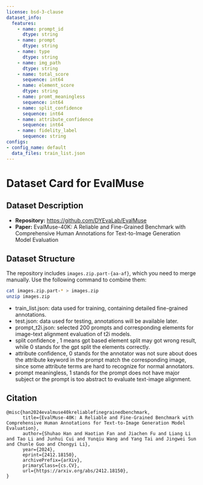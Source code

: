 ```yaml
---
license: bsd-3-clause
dataset_info:
  features:
    - name: prompt_id
      dtype: string
    - name: prompt
      dtype: string
    - name: type
      dtype: string
    - name: img_path
      dtype: string
    - name: total_score
      sequence: int64
    - name: element_score
      dtype: string
    - name: promt_meaningless
      sequence: int64
    - name: split_confidence
      sequence: int64
    - name: attribute_confidence
      sequence: int64
    - name: fidelity_label
      sequence: string
configs:
- config_name: default
  data_files: train_list.json
---
```


# Dataset Card for EvalMuse

## Dataset Description

- **Repository:** https://github.com/DYEvaLab/EvalMuse
- **Paper:** EvalMuse-40K: A Reliable and Fine-Grained Benchmark with Comprehensive Human Annotations for Text-to-Image Generation Model Evaluation

## Dataset Structure

The repository includes `images.zip.part-{aa-af}`, which you need to merge manually. Use the following command to combine them:

```bash
cat images.zip.part-* > images.zip
unzip images.zip
```

- train_list.json: data used for training, containing detailed fine-grained annotations.
- test.json: data used for testing, annotations will be available later.
- prompt_t2i.json: selected 200 prompts and corresponding elements for image-text alignment evaluation of t2i models.
- split confidence , 1 means gpt based element split may got wrong result, while 0 stands for the gpt split the elements correctly.
- attribute confidence, 0 stands for the annotator was not sure about does the attribute keyword in the prompt match the corresponding image, since some attribute terms are hard to recognize for normal annotators.
- prompt meaningless, 1 stands for the prompt does not have major subject or the prompt is too abstract to evaluate text-image alignment.

## Citation

```
@misc{han2024evalmuse40kreliablefinegrainedbenchmark,
      title={EvalMuse-40K: A Reliable and Fine-Grained Benchmark with Comprehensive Human Annotations for Text-to-Image Generation Model Evaluation}, 
      author={Shuhao Han and Haotian Fan and Jiachen Fu and Liang Li and Tao Li and Junhui Cui and Yunqiu Wang and Yang Tai and Jingwei Sun and Chunle Guo and Chongyi Li},
      year={2024},
      eprint={2412.18150},
      archivePrefix={arXiv},
      primaryClass={cs.CV},
      url={https://arxiv.org/abs/2412.18150}, 
}
```